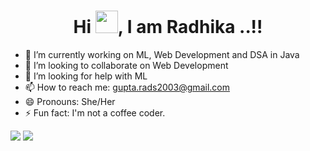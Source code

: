 <h1 align="center">Hi <img src="https://raw.githubusercontent.com/MartinHeinz/MartinHeinz/master/wave.gif" height="36px">, I am Radhika ..!!</h1>
<!--
**why-Radhika/why-Radhika** is a ✨ _special_ ✨ repository because its `README.md` (this file) appears on your GitHub profile. -->

- 🔭 I’m currently working on ML, Web Development and DSA in Java
- 👯 I’m looking to collaborate on Web Development
- 🤔 I’m looking for help with ML
- 📫 How to reach me: gupta.rads2003@gmail.com
- 😄 Pronouns: She/Her
- ⚡ Fun fact: I'm not a coffee coder.


![](https://komarev.com/ghpvc/?username=why-Radhika&color=orange)
![](https://github-readme-stats.vercel.app/api?username=why-Radhika&show_icons=true&theme=nord&bg_color=00002345&show_icons=true&include_all_commits=true)
